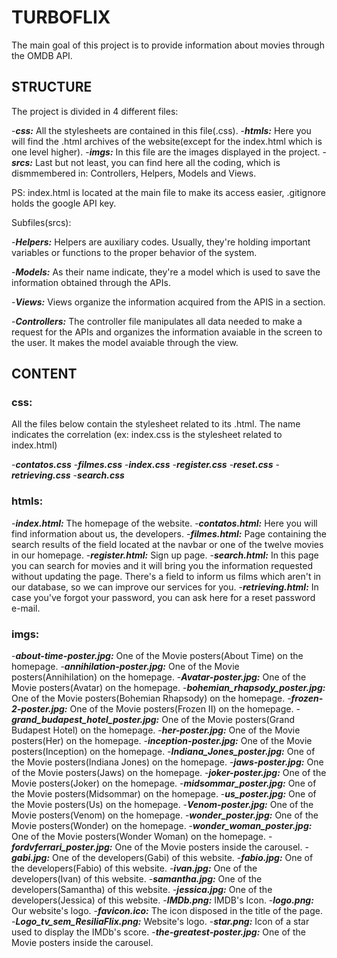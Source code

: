 # TURBOFLIX

The main goal of this project is to provide information about movies through the OMDB API. 

## STRUCTURE

The project is divided in 4 different files:

-***css:*** All the stylesheets are contained in this file(.css).
-***htmls:*** Here you will find the .html archives of the website(except for the index.html which is one level higher).
-***imgs:*** In this file are the images displayed in the project.
-***srcs:*** Last but not least, you can find here all the coding, which is dismmembered in: Controllers, Helpers, Models and Views.

PS: index.html is located at the main file to make its access easier, .gitignore holds the google API key.

Subfiles(srcs):

-***Helpers:*** Helpers are auxiliary codes. Usually, they're holding important variables or functions to the proper behavior of the system.

-***Models:*** As their name indicate, they're a model which is used to save the information obtained through the APIs.

-***Views:*** Views organize the information acquired from the APIS in a section.

-***Controllers:*** The controller file manipulates all data needed to make a request for the APIs and organizes the information avaiable in the screen to the user. It makes the model avaiable through the view.

## CONTENT

### css:

All the files below contain the stylesheet related to its .html. The name indicates the correlation (ex: index.css is the stylesheet related to index.html)

-***contatos.css*** 
-***filmes.css***
-***index.css*** 
-***register.css***
-***reset.css*** 
-***retrieving.css*** 
-***search.css*** 

### htmls:

-***index.html:*** The homepage of the website.
-***contatos.html:*** Here you will find information about us, the developers.
-***filmes.html:*** Page containing the search results of the field located at the navbar or one of the twelve movies in our homepage.
-***register.html:*** Sign up page.
-***search.html:*** In this page you can search for movies and it will bring you the information requested without updating the page.
There's a field to inform us films which aren't in our database, so we can improve our services for you.
-***retrieving.html:*** In case you've forgot your password, you can ask here for a reset password e-mail.

### imgs:

-***about-time-poster.jpg:***  One of the Movie posters(About Time) on the homepage. 
-***annihilation-poster.jpg:***  One of the Movie posters(Annihilation) on the homepage. 
-***Avatar-poster.jpg:***  One of the Movie posters(Avatar) on the homepage. 
-***bohemian_rhapsody_poster.jpg:***  One of the Movie posters(Bohemian Rhapsody) on the homepage. 
-***frozen-2-poster.jpg:***  One of the Movie posters(Frozen II) on the homepage. 
-***grand_budapest_hotel_poster.jpg:***  One of the Movie posters(Grand Budapest Hotel) on the homepage. 
-***her-poster.jpg:***  One of the Movie posters(Her) on the homepage.
-***inception-poster.jpg:***  One of the Movie posters(Inception) on the homepage.
-***Indiana_Jones_poster.jpg:***  One of the Movie posters(Indiana Jones) on the homepage.
-***jaws-poster.jpg:***  One of the Movie posters(Jaws) on the homepage.
-***joker-poster.jpg:***  One of the Movie posters(Joker) on the homepage.
-***midsommar_poster.jpg:***  One of the Movie posters(Midsommar) on the homepage.
-***us_poster.jpg:***  One of the Movie posters(Us) on the homepage.
-***Venom-poster.jpg:***  One of the Movie posters(Venom) on the homepage.
-***wonder_poster.jpg:***  One of the Movie posters(Wonder) on the homepage.
-***wonder_woman_poster.jpg:***  One of the Movie posters(Wonder Woman) on the homepage.
-***fordvferrari_poster.jpg:***  One of the Movie posters inside the carousel. 
-***gabi.jpg:***  One of the developers(Gabi) of this website.
-***fabio.jpg:***  One of the developers(Fabio) of this website.
-***ivan.jpg:***  One of the developers(Ivan) of this website.
-***samantha.jpg:***  One of the developers(Samantha) of this website.
-***jessica.jpg:***  One of the developers(Jessica) of this website.
-***IMDb.png:***  IMDB's Icon.
-***logo.png:***  Our website's logo.
-***favicon.ico:***  The icon disposed in the title of the page.
-***Logo_tv_sem_ResiliaFlix.png:*** Website's logo.
-***star.png:*** Icon of a star used to display the IMDb's score.
-***the-greatest-poster.jpg:***  One of the Movie posters inside the carousel. 




